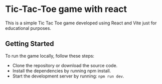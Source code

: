 # Tic-Tac-Toe game with react
This is a simple Tic Tac Toe game developed using React and Vite just for educational purposes.

## Getting Started
To run the game locally, follow these steps:

- Clone the repository or download the source code.
- Install the dependencies by running npm install.
- Start the development server by running: `npm run dev`.
